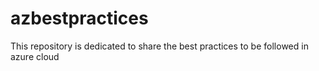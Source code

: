 # azbestpractices
This repository is dedicated to share the best practices to be followed in azure cloud
